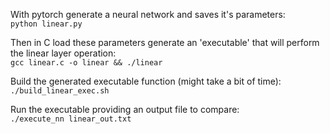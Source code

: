 With pytorch generate a neural network and saves it's parameters:\
```python linear.py```

Then in C load these parameters generate an 'executable' that will perform the linear layer operation:\
```gcc linear.c -o linear && ./linear```

Build the generated executable function (might take a bit of time):\
```./build_linear_exec.sh```

Run the executable providing an output file to compare:\
```./execute_nn linear_out.txt```
